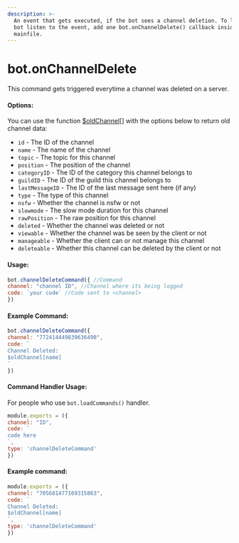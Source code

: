 ```yaml
---
description: >-
  An event that gets executed, if the bot sees a channel deletion. To let the
  bot listen to the event, add one bot.onChannelDelete() callback inside your
  mainfile.
---
```


# bot.onChannelDelete

This command gets triggered everytime a channel was deleted on a server.

#### Options:

You can use the function [$oldChannel\[\]](../functions/usdoldchannel.md) with the options below to return old channel data:

* `id` - The ID of the channel 
* `name` - The name of the channel 
* `topic` - The topic for this channel 
* `position` - The position of the channel 
* `categoryID` - The ID of the category this channel belongs to 
* `guildID` - The ID of the guild this channel belongs to 
* `lastMessageID` - The ID of the last message sent here \(if any\) 
* `type` - The type of this channel 
* `nsfw` - Whether the channel is nsfw or not 
* `slowmode` - The slow mode duration for this channel 
* `rawPosition` - The raw position for this channel 
* `deleted` - Whether the channel was deleted or not 
* `viewable` - Whether the channel was be seen by the client or not 
* `manageable` - Whether the client can or not manage this channel 
* `deleteable` - Whether this channel can be deleted by the client or not

#### Usage:

```javascript
bot.channelDeleteCommand({ //Command
channel: "channel ID", //Channel where its being logged
code: `your code` //Code sent to <channel>
})
```

#### Example Command:

```javascript
bot.channelDeleteCommand({ 
channel: "772414449839636490", 
code: `
Channel Deleted:
$oldChannel[name]
`
})
```

#### Command Handler Usage:
For people who use `bot.loadCommands()` handler.
```javascript
module.exports = ({
channel: "ID",
code: `
code here
`,
type: 'channelDeleteCommand'
})
```
#### Example command:

```javascript
module.exports = ({
channel: "705681477169315863",
code: `
Channel Deleted:
$oldChannel[name]
`,
type: 'channelDeleteCommand'
})
```
